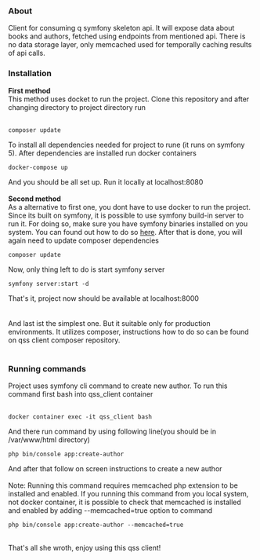 <h3>About</h3>
Client for consuming q symfony skeleton api. It will expose data about books and authors, fetched using endpoints 
from mentioned api. There is no data storage layer, only memcached used for temporally caching results of api calls.
<h3>Installation</h3>
<b>First method</b>
<br>
This method uses docket to run the project. Clone this repository and after changing directory to project directory run
<br><br>
<pre><code>composer update</code></pre>
To install all dependencies needed for project to rune (it runs on symfony 5). After dependencies are installed run docker containers
<br>
<pre><code>docker-compose up</code></pre>
And you should be all set up. Run it locally at localhost:8080
<br><br>
<b>Second method</b>
<br>
As a alternative to first one, you dont have to use docker to run the project. Since its built on symfony, it is possible to use symfony build-in server to run it.
For doing so, make sure you have symfony binaries installed on you system. You can found out how to do so
<a href="https://symfony.com/download">here</a>. After that is done, you will again need to update composer dependencies
<br>
<pre><code>composer update</code></pre>
Now, only thing left to do is start symfony server
<br>
<pre><code>symfony server:start -d</code></pre>
That's it, project now should be available at localhost:8000
<br><br>
<bThird method></b>
<br>
And last ist the simplest one. But it suitable only for production environments. It utilizes composer, instructions how to do so
can be found on qss client composer repository.
<br><br>
<h3>Running commands</h3>
Project uses symfony cli command to create new author. To run this command first bash into qss_client container
<br><br>
<pre><code>docker container exec -it qss_client bash</code></pre>
And there run command by using following line(you should be in /var/www/html directory)
<br>
<pre><code>php bin/console app:create-author</code></pre> 
And after that follow on screen instructions to create a new author
<br><br>
Note: Running this command requires memcached php extension to be installed and enabled. If you running this command from you local system, not docker container,
it is possible to check that memcached is installed and enabled by adding --memcached=true option to command
<br>
<pre><code>php bin/console app:create-author --memcached=true</code></pre>
<br>
That's all she wroth, enjoy using this qss client!